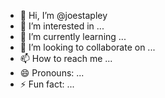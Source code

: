 - 👋 Hi, I’m @joestapley
- 👀 I’m interested in ...
- 🌱 I’m currently learning ...
- 💞️ I’m looking to collaborate on ...
- 📫 How to reach me ...
- 😄 Pronouns: ...
- ⚡ Fun fact: ...

<!---
joestapley/joestapley is a ✨ special ✨ repository because its `README.md` (this file) appears on your GitHub profile.
You can click the Preview link to take a look at your changes.
--->
